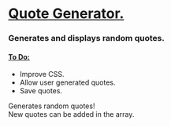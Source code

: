 <h1><ins>Quote Generator.</ins></h1>
<h3>Generates and displays random quotes.</h3>
<h4> <ins> To Do: </ins> </h4>
<ul> 
<li>Improve CSS.</li>
  <li>Allow user generated quotes.</li>
  <li>Save quotes.</li>
</ul>

<p>Generates random quotes! <br> New quotes can be added in the array.</p>
